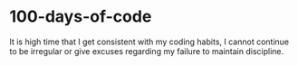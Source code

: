 # 100-days-of-code

It is high time that I get consistent with my coding habits, I cannot continue to be irregular or give excuses regarding my failure to maintain discipline.

